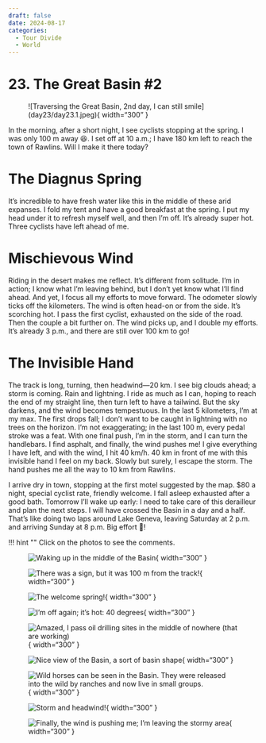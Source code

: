 ```yaml
---
draft: false 
date: 2024-08-17
categories:
  - Tour Divide
  - World
---
```


# 23. The Great Basin #2

<figure markdown>
![Traversing the Great Basin, 2nd day, I can still smile](day23/day23.1.jpeg){ width=“300” }
</figure>

In the morning, after a short night, I see cyclists stopping at the spring. I was only 100 m away 😆. I set off at 10 a.m.; I have 180 km left to reach the town of Rawlins. Will I make it there today?

<!-- more -->

# The Diagnus Spring 

It’s incredible to have fresh water like this in the middle of these arid expanses. I fold my tent and have a good breakfast at the spring. I put my head under it to refresh myself well, and then I’m off. It’s already super hot. Three cyclists have left ahead of me.

# Mischievous Wind 

Riding in the desert makes me reflect. It’s different from solitude. I’m in action; I know what I’m leaving behind, but I don’t yet know what I’ll find ahead. And yet, I focus all my efforts to move forward. The odometer slowly ticks off the kilometers. The wind is often head-on or from the side. It’s scorching hot. I pass the first cyclist, exhausted on the side of the road. Then the couple a bit further on. The wind picks up, and I double my efforts. It’s already 3 p.m., and there are still over 100 km to go!

# The Invisible Hand 

The track is long, turning, then headwind—20 km. I see big clouds ahead; a storm is coming. Rain and lightning. I ride as much as I can, hoping to reach the end of my straight line, then turn left to have a tailwind. But the sky darkens, and the wind becomes tempestuous. In the last 5 kilometers, I’m at my max. The first drops fall; I don’t want to be caught in lightning with no trees on the horizon. I’m not exaggerating; in the last 100 m, every pedal stroke was a feat. With one final push, I’m in the storm, and I can turn the handlebars. I find asphalt, and finally, the wind pushes me! I give everything I have left, and with the wind, I hit 40 km/h. 40 km in front of me with this invisible hand I feel on my back. Slowly but surely, I escape the storm. The hand pushes me all the way to 10 km from Rawlins.

I arrive dry in town, stopping at the first motel suggested by the map. $80 a night, special cyclist rate, friendly welcome. I fall asleep exhausted after a good bath. Tomorrow I’ll wake up early: I need to take care of this derailleur and plan the next steps. I will have crossed the Basin in a day and a half. That’s like doing two laps around Lake Geneva, leaving Saturday at 2 p.m. and arriving Sunday at 8 p.m. Big effort 💪!

!!! hint ""
    Click on the photos to see the comments.

<figure markdown>

![Waking up in the middle of the Basin](day23/day23.2.jpeg){ width=“300” }

![There was a sign, but it was 100 m from the track!](day23/day23.3.jpeg){ width=“300” }

![The welcome spring!](day23/day23.4.jpeg){ width=“300” }

![I’m off again; it’s hot: 40 degrees](day23/day23.5.jpeg){ width=“300” }

![Amazed, I pass oil drilling sites in the middle of nowhere (that are working)](day23/day23.6.jpeg){ width=“300” }

![Nice view of the Basin, a sort of basin shape](day23/day23.7.jpeg){ width=“300” }

![Wild horses can be seen in the Basin. They were released into the wild by ranches and now live in small groups.](day23/day23.8.jpeg){ width=“300” }

![Storm and headwind!](day23/day23.9.jpeg){ width=“300” }

![Finally, the wind is pushing me; I’m leaving the stormy area](day23/day23.10.jpeg){ width=“300” }

</figure>
